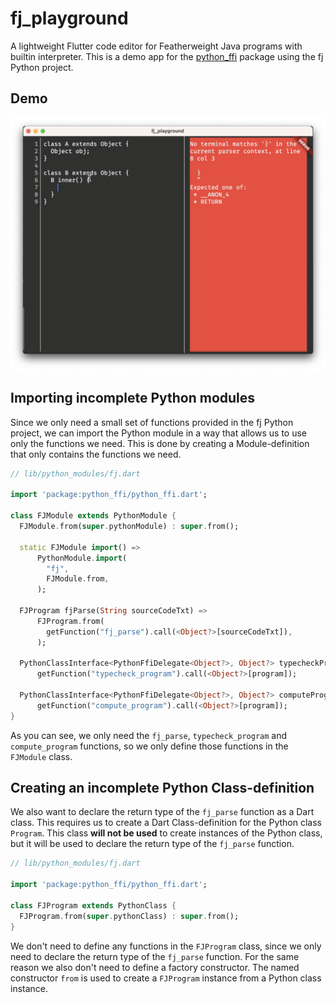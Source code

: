# fj_playground

A lightweight Flutter code editor for Featherweight Java programs with builtin interpreter.
This is a demo app for the [python_ffi](https://pub.dev/packages/python_ffi) package using the fj
Python project.

## Demo

[![showcase](./resources/showcase.png)](https://user-images.githubusercontent.com/48645716/231783262-1c851119-b9ef-4cfb-bd2d-9177c34142fd.mp4 "showcase")

## Importing incomplete Python modules

Since we only need a small set of functions provided in the fj Python project, we can import the
Python module in a way that allows us to use only the functions we need. This is done by creating a
Module-definition that only contains the functions we need.

```dart
// lib/python_modules/fj.dart

import 'package:python_ffi/python_ffi.dart';

class FJModule extends PythonModule {
  FJModule.from(super.pythonModule) : super.from();

  static FJModule import() =>
      PythonModule.import(
        "fj",
        FJModule.from,
      );

  FJProgram fjParse(String sourceCodeTxt) =>
      FJProgram.from(
        getFunction("fj_parse").call(<Object?>[sourceCodeTxt]),
      );

  PythonClassInterface<PythonFfiDelegate<Object?>, Object?> typecheckProgram(FJProgram program,) =>
      getFunction("typecheck_program").call(<Object?>[program]);

  PythonClassInterface<PythonFfiDelegate<Object?>, Object?> computeProgram(FJProgram program,) =>
      getFunction("compute_program").call(<Object?>[program]);
}
```

As you can see, we only need the `fj_parse`, `typecheck_program` and `compute_program` functions, so
we only define those functions in the `FJModule` class.

## Creating an incomplete Python Class-definition

We also want to declare the return type of the `fj_parse` function as a Dart class. This requires us
to create a Dart Class-definition for the Python class `Program`. This class **will not be used** to
create instances of the Python class, but it will be used to declare the return type of the
`fj_parse` function.

```dart
// lib/python_modules/fj.dart

import 'package:python_ffi/python_ffi.dart';

class FJProgram extends PythonClass {
  FJProgram.from(super.pythonClass) : super.from();
}
```

We don't need to define any functions in the `FJProgram` class, since we only need to declare the
return type of the `fj_parse` function. For the same reason we also don't need to define a factory
constructor. The named constructor `from` is used to create a `FJProgram` instance from a Python
class instance.
